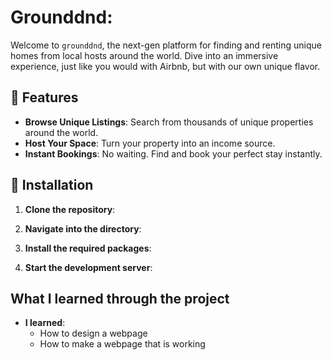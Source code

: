 #  Grounddnd:

Welcome to `grounddnd`, the next-gen platform for finding and renting unique homes from local hosts around the world. Dive into an immersive experience,
just like you would with Airbnb, but with our own unique flavor.


## 🌟 Features

- **Browse Unique Listings**: Search from thousands of unique properties around the world.
- **Host Your Space**: Turn your property into an income source.
- **Instant Bookings**: No waiting. Find and book your perfect stay instantly.

## 💽 Installation

1. **Clone the repository**:

2. **Navigate into the directory**:

3. **Install the required packages**:

4. **Start the development server**:


##  What I learned through the project

- **I learned**:
    - How to design a webpage
    - How to make a webpage that is working

